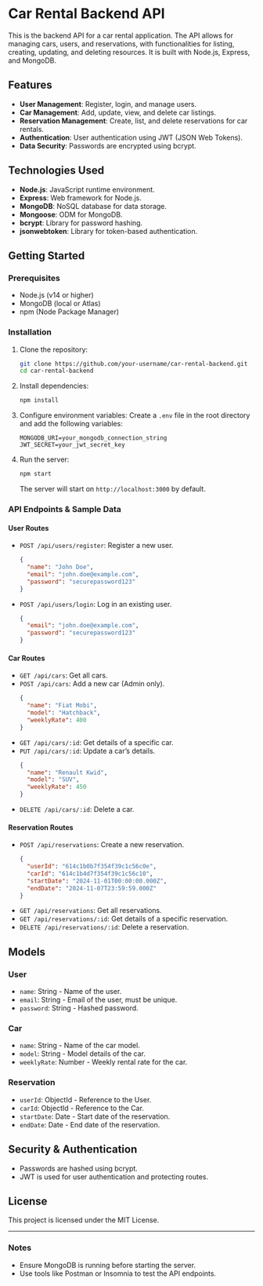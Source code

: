 
# Car Rental Backend API

This is the backend API for a car rental application. The API allows for managing cars, users, and reservations, with functionalities for listing, creating, updating, and deleting resources. It is built with Node.js, Express, and MongoDB.

## Features
- **User Management**: Register, login, and manage users.
- **Car Management**: Add, update, view, and delete car listings.
- **Reservation Management**: Create, list, and delete reservations for car rentals.
- **Authentication**: User authentication using JWT (JSON Web Tokens).
- **Data Security**: Passwords are encrypted using bcrypt.

## Technologies Used
- **Node.js**: JavaScript runtime environment.
- **Express**: Web framework for Node.js.
- **MongoDB**: NoSQL database for data storage.
- **Mongoose**: ODM for MongoDB.
- **bcrypt**: Library for password hashing.
- **jsonwebtoken**: Library for token-based authentication.

## Getting Started

### Prerequisites
- Node.js (v14 or higher)
- MongoDB (local or Atlas)
- npm (Node Package Manager)

### Installation

1. Clone the repository:
   ```bash
   git clone https://github.com/your-username/car-rental-backend.git
   cd car-rental-backend
   ```

2. Install dependencies:
   ```bash
   npm install
   ```

3. Configure environment variables:
   Create a `.env` file in the root directory and add the following variables:
   ```
   MONGODB_URI=your_mongodb_connection_string
   JWT_SECRET=your_jwt_secret_key
   ```

4. Run the server:
   ```bash
   npm start
   ```
   The server will start on `http://localhost:3000` by default.

### API Endpoints & Sample Data

#### User Routes
- `POST /api/users/register`: Register a new user.
  ```json
  {
    "name": "John Doe",
    "email": "john.doe@example.com",
    "password": "securepassword123"
  }
  ```
- `POST /api/users/login`: Log in an existing user.
  ```json
  {
    "email": "john.doe@example.com",
    "password": "securepassword123"
  }
  ```

#### Car Routes
- `GET /api/cars`: Get all cars.
- `POST /api/cars`: Add a new car (Admin only).
  ```json
  {
    "name": "Fiat Mobi",
    "model": "Hatchback",
    "weeklyRate": 400
  }
  ```
- `GET /api/cars/:id`: Get details of a specific car.
- `PUT /api/cars/:id`: Update a car’s details.
  ```json
  {
    "name": "Renault Kwid",
    "model": "SUV",
    "weeklyRate": 450
  }
  ```
- `DELETE /api/cars/:id`: Delete a car.

#### Reservation Routes
- `POST /api/reservations`: Create a new reservation.
  ```json
  {
    "userId": "614c1b0b7f354f39c1c56c0e",
    "carId": "614c1b4d7f354f39c1c56c10",
    "startDate": "2024-11-01T00:00:00.000Z",
    "endDate": "2024-11-07T23:59:59.000Z"
  }
  ```
- `GET /api/reservations`: Get all reservations.
- `GET /api/reservations/:id`: Get details of a specific reservation.
- `DELETE /api/reservations/:id`: Delete a reservation.

## Models

### User
- `name`: String - Name of the user.
- `email`: String - Email of the user, must be unique.
- `password`: String - Hashed password.

### Car
- `name`: String - Name of the car model.
- `model`: String - Model details of the car.
- `weeklyRate`: Number - Weekly rental rate for the car.

### Reservation
- `userId`: ObjectId - Reference to the User.
- `carId`: ObjectId - Reference to the Car.
- `startDate`: Date - Start date of the reservation.
- `endDate`: Date - End date of the reservation.

## Security & Authentication
- Passwords are hashed using bcrypt.
- JWT is used for user authentication and protecting routes.

## License
This project is licensed under the MIT License.

---

### Notes
- Ensure MongoDB is running before starting the server.
- Use tools like Postman or Insomnia to test the API endpoints.
